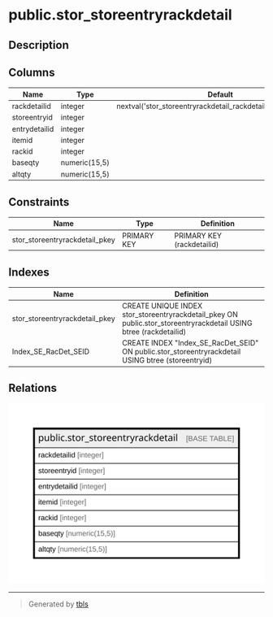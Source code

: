 # public.stor_storeentryrackdetail

## Description

## Columns

| Name | Type | Default | Nullable | Children | Parents | Comment |
| ---- | ---- | ------- | -------- | -------- | ------- | ------- |
| rackdetailid | integer | nextval('stor_storeentryrackdetail_rackdetailid_seq'::regclass) | false |  |  |  |
| storeentryid | integer |  | true |  |  |  |
| entrydetailid | integer |  | true |  |  |  |
| itemid | integer |  | true |  |  |  |
| rackid | integer |  | true |  |  |  |
| baseqty | numeric(15,5) |  | true |  |  |  |
| altqty | numeric(15,5) |  | true |  |  |  |

## Constraints

| Name | Type | Definition |
| ---- | ---- | ---------- |
| stor_storeentryrackdetail_pkey | PRIMARY KEY | PRIMARY KEY (rackdetailid) |

## Indexes

| Name | Definition |
| ---- | ---------- |
| stor_storeentryrackdetail_pkey | CREATE UNIQUE INDEX stor_storeentryrackdetail_pkey ON public.stor_storeentryrackdetail USING btree (rackdetailid) |
| Index_SE_RacDet_SEID | CREATE INDEX "Index_SE_RacDet_SEID" ON public.stor_storeentryrackdetail USING btree (storeentryid) |

## Relations

![er](public.stor_storeentryrackdetail.svg)

---

> Generated by [tbls](https://github.com/k1LoW/tbls)
